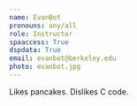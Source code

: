 ```yaml
---
name: EvanBot
pronouns: any/all
role: Instructor
spaaccess: True
dspdata: True
email: evanbot@berkeley.edu
photo: evanbot.jpg
---
```


Likes pancakes. Dislikes C code.